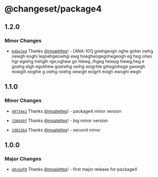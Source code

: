 # @changeset/package4

## 1.2.0

### Minor Changes

- [`64be3ed`](https://github.com/msalettes/nx-changeset/commit/64be3ed8efe73d9f39edc575c76057cf993760ed) Thanks [@msalettes](https://github.com/msalettes)! - [ANA-101] goehgeogh oghe gohei owhg oewgh eoghi legoehgeowhgi ewg hoegheogegohegeogh eg heg oheo hgr egiehg
  lrehglh rge;oghew go hlewg ;lhgeg hewpg hlewg;heg e
  goehg elgh egolihew goeiwhg oeihg eoigrhle gihegiohege
  gwoegh eowgih eogihe g oiehg roiehg oewigh eoigrh eoigh ewoghi ewgh

## 1.1.0

### Minor Changes

- [`49734e2`](https://github.com/msalettes/nx-changeset/commit/49734e2bd933e08dccdff9fe947180615312bb66) Thanks [@msalettes](https://github.com/msalettes)! - package4 minor version

- [`156649f`](https://github.com/msalettes/nx-changeset/commit/156649f75ab0dc8051ab77e4204d42c639fb046b) Thanks [@msalettes](https://github.com/msalettes)! - big minor version

- [`2d83364`](https://github.com/msalettes/nx-changeset/commit/2d833640ceaa47859b0324b669a2657057300635) Thanks [@msalettes](https://github.com/msalettes)! - second minor

## 1.0.0

### Major Changes

- [`d9c6df0`](https://github.com/msalettes/nx-changeset/commit/d9c6df0fd521866634796442fe33ba0f0a4d68c0) Thanks [@msalettes](https://github.com/msalettes)! - first major release for package4

